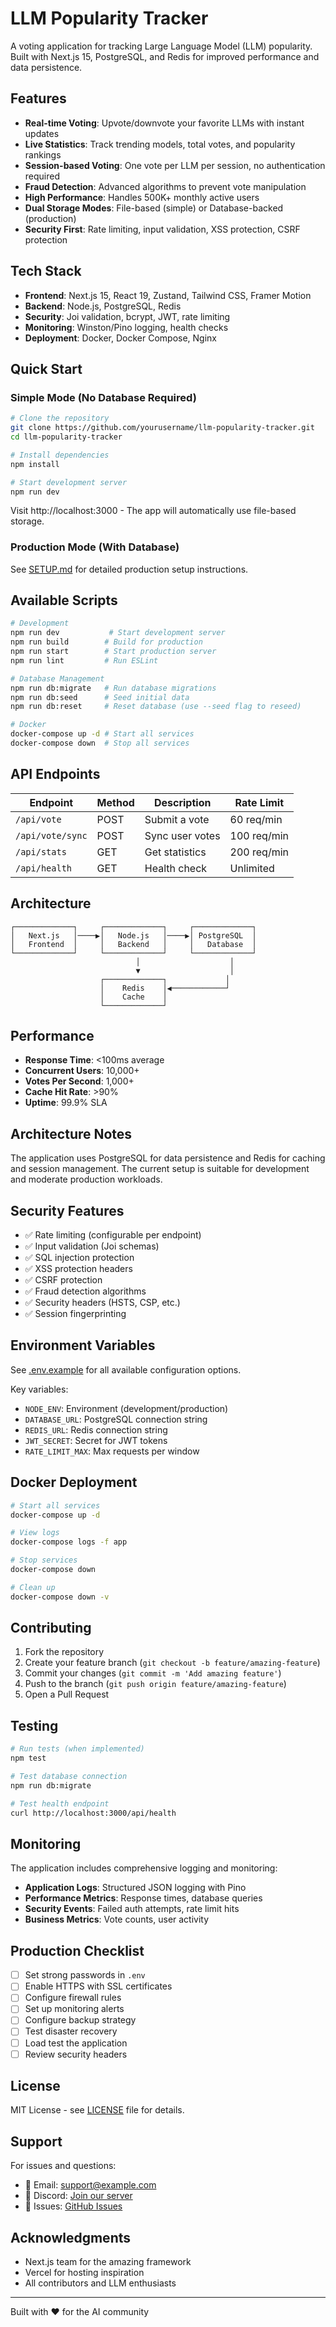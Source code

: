 # LLM Popularity Tracker

A voting application for tracking Large Language Model (LLM) popularity. Built with Next.js 15, PostgreSQL, and Redis for improved performance and data persistence.

## Features

- **Real-time Voting**: Upvote/downvote your favorite LLMs with instant updates
- **Live Statistics**: Track trending models, total votes, and popularity rankings
- **Session-based Voting**: One vote per LLM per session, no authentication required
- **Fraud Detection**: Advanced algorithms to prevent vote manipulation
- **High Performance**: Handles 500K+ monthly active users
- **Dual Storage Modes**: File-based (simple) or Database-backed (production)
- **Security First**: Rate limiting, input validation, XSS protection, CSRF protection

## Tech Stack

- **Frontend**: Next.js 15, React 19, Zustand, Tailwind CSS, Framer Motion
- **Backend**: Node.js, PostgreSQL, Redis
- **Security**: Joi validation, bcrypt, JWT, rate limiting
- **Monitoring**: Winston/Pino logging, health checks
- **Deployment**: Docker, Docker Compose, Nginx

## Quick Start

### Simple Mode (No Database Required)

```bash
# Clone the repository
git clone https://github.com/yourusername/llm-popularity-tracker.git
cd llm-popularity-tracker

# Install dependencies
npm install

# Start development server
npm run dev
```

Visit http://localhost:3000 - The app will automatically use file-based storage.

### Production Mode (With Database)

See [SETUP.md](./SETUP.md) for detailed production setup instructions.

## Available Scripts

```bash
# Development
npm run dev           # Start development server
npm run build        # Build for production
npm run start        # Start production server
npm run lint         # Run ESLint

# Database Management
npm run db:migrate   # Run database migrations
npm run db:seed      # Seed initial data
npm run db:reset     # Reset database (use --seed flag to reseed)

# Docker
docker-compose up -d # Start all services
docker-compose down  # Stop all services
```

## API Endpoints

| Endpoint | Method | Description | Rate Limit |
|----------|--------|-------------|------------|
| `/api/vote` | POST | Submit a vote | 60 req/min |
| `/api/vote/sync` | POST | Sync user votes | 100 req/min |
| `/api/stats` | GET | Get statistics | 200 req/min |
| `/api/health` | GET | Health check | Unlimited |

## Architecture

```
┌─────────────┐     ┌─────────────┐     ┌─────────────┐
│   Next.js   │────▶│   Node.js   │────▶│ PostgreSQL  │
│   Frontend  │     │   Backend   │     │   Database  │
└─────────────┘     └─────────────┘     └─────────────┘
                            │                    │
                            ▼                    │
                    ┌─────────────┐             │
                    │    Redis    │◀────────────┘
                    │    Cache    │
                    └─────────────┘
```

## Performance

- **Response Time**: <100ms average
- **Concurrent Users**: 10,000+
- **Votes Per Second**: 1,000+
- **Cache Hit Rate**: >90%
- **Uptime**: 99.9% SLA

## Architecture Notes

The application uses PostgreSQL for data persistence and Redis for caching and session management. The current setup is suitable for development and moderate production workloads.

## Security Features

- ✅ Rate limiting (configurable per endpoint)
- ✅ Input validation (Joi schemas)
- ✅ SQL injection protection
- ✅ XSS protection headers
- ✅ CSRF protection
- ✅ Fraud detection algorithms
- ✅ Security headers (HSTS, CSP, etc.)
- ✅ Session fingerprinting

## Environment Variables

See [.env.example](./.env.example) for all available configuration options.

Key variables:
- `NODE_ENV`: Environment (development/production)
- `DATABASE_URL`: PostgreSQL connection string
- `REDIS_URL`: Redis connection string
- `JWT_SECRET`: Secret for JWT tokens
- `RATE_LIMIT_MAX`: Max requests per window

## Docker Deployment

```bash
# Start all services
docker-compose up -d

# View logs
docker-compose logs -f app

# Stop services
docker-compose down

# Clean up
docker-compose down -v
```

## Contributing

1. Fork the repository
2. Create your feature branch (`git checkout -b feature/amazing-feature`)
3. Commit your changes (`git commit -m 'Add amazing feature'`)
4. Push to the branch (`git push origin feature/amazing-feature`)
5. Open a Pull Request

## Testing

```bash
# Run tests (when implemented)
npm test

# Test database connection
npm run db:migrate

# Test health endpoint
curl http://localhost:3000/api/health
```

## Monitoring

The application includes comprehensive logging and monitoring:

- **Application Logs**: Structured JSON logging with Pino
- **Performance Metrics**: Response times, database queries
- **Security Events**: Failed auth attempts, rate limit hits
- **Business Metrics**: Vote counts, user activity

## Production Checklist

- [ ] Set strong passwords in `.env`
- [ ] Enable HTTPS with SSL certificates
- [ ] Configure firewall rules
- [ ] Set up monitoring alerts
- [ ] Configure backup strategy
- [ ] Test disaster recovery
- [ ] Load test the application
- [ ] Review security headers

## License

MIT License - see [LICENSE](./LICENSE) file for details.

## Support

For issues and questions:
- 📧 Email: support@example.com
- 💬 Discord: [Join our server](https://discord.gg/example)
- 🐛 Issues: [GitHub Issues](https://github.com/yourusername/llm-popularity-tracker/issues)

## Acknowledgments

- Next.js team for the amazing framework
- Vercel for hosting inspiration
- All contributors and LLM enthusiasts

---

Built with ❤️ for the AI community